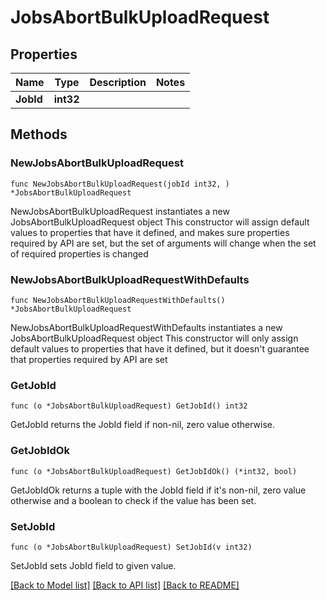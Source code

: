 # JobsAbortBulkUploadRequest

## Properties

Name | Type | Description | Notes
------------ | ------------- | ------------- | -------------
**JobId** | **int32** |  | 

## Methods

### NewJobsAbortBulkUploadRequest

`func NewJobsAbortBulkUploadRequest(jobId int32, ) *JobsAbortBulkUploadRequest`

NewJobsAbortBulkUploadRequest instantiates a new JobsAbortBulkUploadRequest object
This constructor will assign default values to properties that have it defined,
and makes sure properties required by API are set, but the set of arguments
will change when the set of required properties is changed

### NewJobsAbortBulkUploadRequestWithDefaults

`func NewJobsAbortBulkUploadRequestWithDefaults() *JobsAbortBulkUploadRequest`

NewJobsAbortBulkUploadRequestWithDefaults instantiates a new JobsAbortBulkUploadRequest object
This constructor will only assign default values to properties that have it defined,
but it doesn't guarantee that properties required by API are set

### GetJobId

`func (o *JobsAbortBulkUploadRequest) GetJobId() int32`

GetJobId returns the JobId field if non-nil, zero value otherwise.

### GetJobIdOk

`func (o *JobsAbortBulkUploadRequest) GetJobIdOk() (*int32, bool)`

GetJobIdOk returns a tuple with the JobId field if it's non-nil, zero value otherwise
and a boolean to check if the value has been set.

### SetJobId

`func (o *JobsAbortBulkUploadRequest) SetJobId(v int32)`

SetJobId sets JobId field to given value.



[[Back to Model list]](../README.md#documentation-for-models) [[Back to API list]](../README.md#documentation-for-api-endpoints) [[Back to README]](../README.md)


